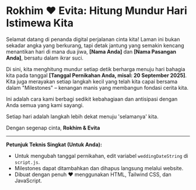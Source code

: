# Rokhim ❤️ Evita: Hitung Mundur Hari Istimewa Kita

Selamat datang di penanda digital perjalanan cinta kita! Laman ini bukan sekadar angka yang berkurang, tapi detak jantung yang semakin kencang menantikan hari di mana dua jiwa, **[Nama Anda]** dan **[Nama Pasangan Anda]**, bersatu dalam ikrar suci.

Di sini, kita menghitung mundur setiap detik berharga menuju hari bahagia kita pada tanggal **[Tanggal Pernikahan Anda, misal: 20 September 2025]**. Kita juga merayakan setiap langkah kecil yang telah kita capai bersama dalam "Milestones" – kenangan manis yang membangun fondasi cerita kita.

Ini adalah cara kami berbagi sedikit kebahagiaan dan antisipasi dengan Anda semua yang kami sayangi.

Setiap hari adalah langkah lebih dekat menuju 'selamanya' kita.

Dengan segenap cinta,
**Rokhim & Evita**

---

**Petunjuk Teknis Singkat (Untuk Anda):**
*   Untuk mengubah tanggal pernikahan, edit variabel `weddingDateString` di `script.js`.
*   Milestones dapat ditambahkan dan dihapus langsung melalui website.
*   Dibuat dengan penuh ❤️ menggunakan HTML, Tailwind CSS, dan JavaScript.
